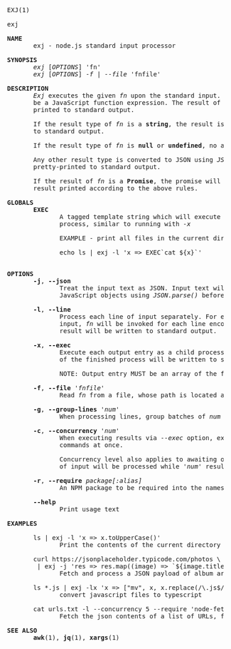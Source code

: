 <pre>
  EXJ(1)
  
  exj
  
  <b>NAME</b>
         exj - node.js standard input processor
  
  <b>SYNOPSIS</b>
         <em>exj</em> [<em>OPTIONS</em>] 'fn'
         <em>exj</em> [<em>OPTIONS</em>] <em>-f</em> | <em>--file</em> 'fnfile'

  <b>DESCRIPTION</b>
         <em>Exj</em> executes the given <em>fn</em> upon the standard input. <em>Fn</em> is expected to
         be a JavaScript function expression. The result of <em>fn</em> execution is 
         printed to standard output.
         
         If the result type of <em>fn</em> is a <b>string</b>, the result is printed directly
         to standard output.
        
         If the result type of <em>fn</em> is <b>null</b> or <b>undefined</b>, no action is taken.

         Any other result type is converted to JSON using <em>JSON.stringify()</em> and
         pretty-printed to standard output.
  
         If the result of <em>fn</em> is a <b>Promise</b>, the promise will be resolved and the
         result printed according to the above rules.

  <b>GLOBALS</b>
         <b>EXEC</b>
                A tagged template string which will execute escape and execute the contents as a child
                process, similar to running with <em>-x</em>

                EXAMPLE - print all files in the current directory:
                
                echo ls | exj -l 'x => EXEC`cat ${x}`'


  <b>OPTIONS</b>
         <b>-j</b>, <b>--json</b>
                Treat the input text as JSON. Input text will be parsed to
                JavaScript objects using <em>JSON.parse()</em> before being passed to <em>fn</em>.

         <b>-l</b>, <b>--line</b>
                Process each line of input separately. For each line of standard
                input, <em>fn</em> will be invoked for each line encountered, and the
                result will be written to standard output.

         <b>-x</b>, <b>--exec</b>
                Execute each output entry as a child process. The standard output
                of the finished process will be written to standard out.

                NOTE: Output entry MUST be an array of the format ['executable', 'arg1', 'arg2', ...]

         <b>-f</b>, <b>--file</b> <em>'fnfile'</em>
                Read <em>fn</em> from a file, whose path is located at <em>'fnfile'</em>.

         <b>-g</b>, <b>--group-lines</b> <em>'num'</em>
                When processing lines, group batches of <em>num</em> lines together as an array

         <b>-c</b>, <b>--concurrency</b> <em>'num'</em>
                When executing results via <em>--exec</em> option, execute at most <em>num</em>
                commands at once.

                Concurrency level also applies to awaiting of Promise results: no more lines
                of input will be processed while <em>'num'</em> results are in flight.

         <b>-r</b>, <b>--require</b> <em>package[:alias]</em>
                An NPM package to be required into the namespace of 'fn', with optional alias

         <b>--help</b>
                Print usage text

  <b>EXAMPLES</b>
  
         ls | exj -l 'x => x.toUpperCase()'
                Print the contents of the current directory in uppercase
  
         curl https://jsonplaceholder.typicode.com/photos \
          | exj -j 'res => res.map((image) => `${image.title} - ${image.thumbnailUrl}`).join("\n")' | pbcopy
                Fetch and process a JSON payload of album artwork to the clipboard
  
         ls *.js | exj -lx 'x => ["mv", x, x.replace(/\.js$/, ".ts")]'
                convert javascript files to typescript

         cat urls.txt -l --concurrency 5 --require 'node-fetch:fetch' 'url => fetch(url).then(r => r.json())'
                Fetch the json contents of a list of URLs, fetching up to five URLs simultaneously

  <b>SEE ALSO</b>
         <b>awk</b>(1), <b>jq</b>(1), <b>xargs</b>(1)
  
</pre>